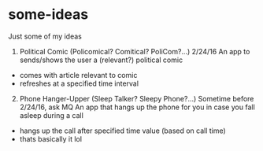 # some-ideas
Just some of my ideas

1) Political Comic (Policomical? Comitical? PoliCom?...) 2/24/16
An app to sends/shows the user a (relevant?) political comic 
  - comes with article relevant to comic
  - refreshes at a specified time interval
  
2) Phone Hanger-Upper (Sleep Talker? Sleepy Phone?...) Sometime before 2/24/16, ask MQ
An app that hangs up the phone for you in case you fall asleep during a call
  - hangs up the call after specified time value (based on call time)
  - thats basically it lol
